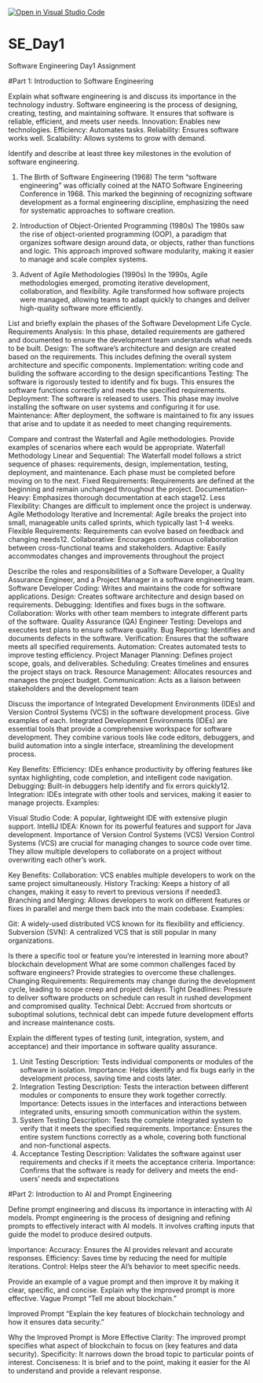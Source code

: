 [![Open in Visual Studio Code](https://classroom.github.com/assets/open-in-vscode-2e0aaae1b6195c2367325f4f02e2d04e9abb55f0b24a779b69b11b9e10269abc.svg)](https://classroom.github.com/online_ide?assignment_repo_id=15580862&assignment_repo_type=AssignmentRepo)
# SE_Day1
Software Engineering Day1 Assignment

#Part 1: Introduction to Software Engineering

Explain what software engineering is and discuss its importance in the technology industry.
Software engineering is the process of designing, creating, testing, and maintaining software. It ensures that software is reliable, efficient, and meets user needs.
Innovation: Enables new technologies.
Efficiency: Automates tasks.
Reliability: Ensures software works well.
Scalability: Allows systems to grow with demand.

Identify and describe at least three key milestones in the evolution of software engineering.
1. The Birth of Software Engineering (1968)
The term “software engineering” was officially coined at the NATO Software Engineering Conference in 1968. This marked the beginning of recognizing software development as a formal engineering discipline, emphasizing the need for systematic approaches to software creation.

2. Introduction of Object-Oriented Programming (1980s)
The 1980s saw the rise of object-oriented programming (OOP), a paradigm that organizes software design around data, or objects, rather than functions and logic. This approach improved software modularity, making it easier to manage and scale complex systems.

3. Advent of Agile Methodologies (1990s)
In the 1990s, Agile methodologies emerged, promoting iterative development, collaboration, and flexibility. Agile transformed how software projects were managed, allowing teams to adapt quickly to changes and deliver high-quality software more efficiently.

List and briefly explain the phases of the Software Development Life Cycle.
Requirements Analysis: In this phase, detailed requirements are gathered and documented to ensure the development team understands what needs to be built.
Design: The software’s architecture and design are created based on the requirements. This includes defining the overall system architecture and specific components.
Implementation: writing code and building the software according to the design specificantions
Testing: The software is rigorously tested to identify and fix bugs. This ensures the software functions correctly and meets the specified requirements.
Deployment: The software is released to users. This phase may involve installing the software on user systems and configuring it for use.
Maintenance: After deployment, the software is maintained to fix any issues that arise and to update it as needed to meet changing requirements.

Compare and contrast the Waterfall and Agile methodologies. Provide examples of scenarios where each would be appropriate.
Waterfall Methodology
Linear and Sequential: The Waterfall model follows a strict sequence of phases: requirements, design, implementation, testing, deployment, and maintenance. Each phase must be completed before moving on to the next.
Fixed Requirements: Requirements are defined at the beginning and remain unchanged throughout the project.
Documentation-Heavy: Emphasizes thorough documentation at each stage12.
Less Flexibility: Changes are difficult to implement once the project is underway.
Agile Methodology
Iterative and Incremental: Agile breaks the project into small, manageable units called sprints, which typically last 1-4 weeks.
Flexible Requirements: Requirements can evolve based on feedback and changing needs12.
Collaborative: Encourages continuous collaboration between cross-functional teams and stakeholders.
Adaptive: Easily accommodates changes and improvements throughout the project

Describe the roles and responsibilities of a Software Developer, a Quality Assurance Engineer, and a Project Manager in a software engineering team.
Software Developer
Coding: Writes and maintains the code for software applications.
Design: Creates software architecture and design based on requirements.
Debugging: Identifies and fixes bugs in the software.
Collaboration: Works with other team members to integrate different parts of the software.
Quality Assurance (QA) Engineer
Testing: Develops and executes test plans to ensure software quality.
Bug Reporting: Identifies and documents defects in the software.
Verification: Ensures that the software meets all specified requirements.
Automation: Creates automated tests to improve testing efficiency.
Project Manager
Planning: Defines project scope, goals, and deliverables.
Scheduling: Creates timelines and ensures the project stays on track.
Resource Management: Allocates resources and manages the project budget.
Communication: Acts as a liaison between stakeholders and the development team

Discuss the importance of Integrated Development Environments (IDEs) and Version Control Systems (VCS) in the software development process. Give examples of each.
Integrated Development Environments (IDEs) are essential tools that provide a comprehensive workspace for software development. They combine various tools like code editors, debuggers, and build automation into a single interface, streamlining the development process.

Key Benefits:
Efficiency: IDEs enhance productivity by offering features like syntax highlighting, code completion, and intelligent code navigation.
Debugging: Built-in debuggers help identify and fix errors quickly12.
Integration: IDEs integrate with other tools and services, making it easier to manage projects.
Examples:

Visual Studio Code: A popular, lightweight IDE with extensive plugin support.
IntelliJ IDEA: Known for its powerful features and support for Java development.
Importance of Version Control Systems (VCS)
Version Control Systems (VCS) are crucial for managing changes to source code over time. They allow multiple developers to collaborate on a project without overwriting each other’s work.

Key Benefits:
Collaboration: VCS enables multiple developers to work on the same project simultaneously.
History Tracking: Keeps a history of all changes, making it easy to revert to previous versions if needed3.
Branching and Merging: Allows developers to work on different features or fixes in parallel and merge them back into the main codebase.
Examples:

Git: A widely-used distributed VCS known for its flexibility and efficiency.
Subversion (SVN): A centralized VCS that is still popular in many organizations.


Is there a specific tool or feature you’re interested in learning more about?
blockchain development
What are some common challenges faced by software engineers? Provide strategies to overcome these challenges.
Changing Requirements: Requirements may change during the development cycle, leading to scope creep and project delays.
Tight Deadlines: Pressure to deliver software products on schedule can result in rushed development and compromised quality.
Technical Debt: Accrued from shortcuts or suboptimal solutions, technical debt can impede future development efforts and increase maintenance costs.

Explain the different types of testing (unit, integration, system, and acceptance) and their importance in software quality assurance.
1. Unit Testing
Description: Tests individual components or modules of the software in isolation.
Importance: Helps identify and fix bugs early in the development process, saving time and costs later.
2. Integration Testing
Description: Tests the interaction between different modules or components to ensure they work together correctly.
Importance: Detects issues in the interfaces and interactions between integrated units, ensuring smooth communication within the system.
3. System Testing
Description: Tests the complete integrated system to verify that it meets the specified requirements.
Importance: Ensures the entire system functions correctly as a whole, covering both functional and non-functional aspects.
4. Acceptance Testing
Description: Validates the software against user requirements and checks if it meets the acceptance criteria.
Importance: Confirms that the software is ready for delivery and meets the end-users’ needs and expectations

#Part 2: Introduction to AI and Prompt Engineering


Define prompt engineering and discuss its importance in interacting with AI models.
Prompt engineering is the process of designing and refining prompts to effectively interact with AI models. It involves crafting inputs that guide the model to produce desired outputs.

Importance:
Accuracy: Ensures the AI provides relevant and accurate responses.
Efficiency: Saves time by reducing the need for multiple iterations.
Control: Helps steer the AI’s behavior to meet specific needs.

Provide an example of a vague prompt and then improve it by making it clear, specific, and concise. Explain why the improved prompt is more effective.
Vague Prompt
“Tell me about blockchain.”

Improved Prompt
“Explain the key features of blockchain technology and how it ensures data security.”

Why the Improved Prompt is More Effective
Clarity: The improved prompt specifies what aspect of blockchain to focus on (key features and data security).
Specificity: It narrows down the broad topic to particular points of interest.
Conciseness: It is brief and to the point, making it easier for the AI to understand and provide a relevant response.
